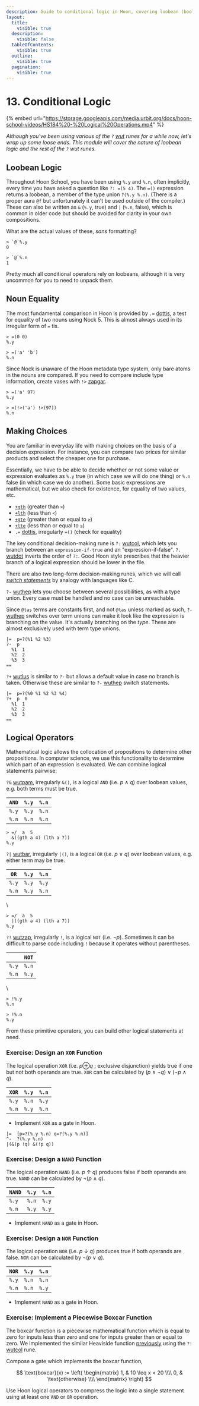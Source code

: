 ```yaml
---
description: Guide to conditional logic in Hoon, covering loobean (boolean) values, logical operators (AND, OR, NOT), conditional branching, switch statements, and pattern matching.
layout:
  title:
    visible: true
  description:
    visible: false
  tableOfContents:
    visible: true
  outline:
    visible: true
  pagination:
    visible: true
---
```


# 13. Conditional Logic

{% embed url="https://storage.googleapis.com/media.urbit.org/docs/hoon-school-videos/HS184%20-%20Logical%20Operations.mp4" %}

_Although you've been using various of the `?`_ [_wut_](../../hoon/rune/wut.md) _runes for a while now, let's wrap up some loose ends. This module will cover the nature of loobean logic and the rest of the `?` wut runes._

## Loobean Logic <a href="#loobean-logic" id="loobean-logic"></a>

Throughout Hoon School, you have been using `%.y` and `%.n`, often implicitly, every time you have asked a question like `?: =(5 4)`. The `=()` expression returns a loobean, a member of the type union `?(%.y %.n)`. (There is a proper aura `@f` but unfortunately it can't be used outside of the compiler.) These can also be written as `&` (`%.y`, true) and `|` (`%.n`, false), which is common in older code but should be avoided for clarity in your own compositions.

What are the actual values of these, _sans_ formatting?

```hoon
> `@`%.y
0

> `@`%.n
1
```

Pretty much all conditional operators rely on loobeans, although it is very uncommon for you to need to unpack them.

## Noun Equality <a href="#noun-equality" id="noun-equality"></a>

The most fundamental comparison in Hoon is provided by `.=` [dottis](../../hoon/rune/dot.md#dottis), a test for equality of two nouns using Nock 5. This is almost always used in its irregular form of `=` tis.

```hoon
> =(0 0)
%.y

> =('a' 'b')
%.n
```

Since Nock is unaware of the Hoon metadata type system, only bare atoms in the nouns are compared. If you need to compare include type information, create vases with `!>` [zapgar](../../hoon/rune/zap.md#zapgar).

```hoon
> =('a' 97)
%.y

> =(!>('a') !>(97))
%.n
```

## Making Choices <a href="#making-choices" id="making-choices"></a>

You are familiar in everyday life with making choices on the basis of a decision expression. For instance, you can compare two prices for similar products and select the cheaper one for purchase.

Essentially, we have to be able to decide whether or not some value or expression evaluates as `%.y` true (in which case we will do one thing) or `%.n` false (in which case we do another). Some basic expressions are mathematical, but we also check for existence, for equality of two values, etc.

* [`+gth`](../../hoon/stdlib/1a.md#gth) (greater than `>`)
* [`+lth`](../../hoon/stdlib/1a.md#lth) (less than `<`)
* [`+gte`](../../hoon/stdlib/1a.md#gte) (greater than or equal to `≥`)
* [`+lte`](../../hoon/stdlib/1a.md#lte) (less than or equal to `≤`)
* `.=` [dottis](../../hoon/rune/dot.md#dottis), irregularly `=()` (check for equality)

The key conditional decision-making rune is `?:` [wutcol](../../hoon/rune/wut.md#wutcol), which lets you branch between an `expression-if-true` and an "expression-if-false". `?.` [wutdot](../../hoon/rune/wut.md#wutdot) inverts the order of `?:`. Good Hoon style prescribes that the heavier branch of a logical expression should be lower in the file.

There are also two long-form decision-making runes, which we will call [_switch statements_](https://en.wikipedia.org/wiki/Switch_statement) by analogy with languages like C.

`?-` [wuthep](../../hoon/rune/wut.md#wuthep) lets you choose between several possibilities, as with a type union. Every case must be handled and no case can be unreachable.

Since `@tas` terms are constants first, and not `@tas` unless marked as such, `?-` [wuthep](../../hoon/rune/wut.md#wuthep) switches over term unions can make it look like the expression is branching on the value. It's actually branching on the _type_. These are almost exclusively used with term type unions.

```hoon
|=  p=?(%1 %2 %3)
?-  p
  %1  1
  %2  2
  %3  3
==
```

`?+` [wutlus](../../hoon/rune/wut.md#wutlus) is similar to `?-` but allows a default value in case no branch is taken. Otherwise these are similar to `?-` [wuthep](../../hoon/rune/wut.md#wuthep) switch statements.

```hoon
|=  p=?(%0 %1 %2 %3 %4)
?+  p  0
  %1  1
  %2  2
  %3  3
==
```

## Logical Operators <a href="#logical-operators" id="logical-operators"></a>

Mathematical logic allows the collocation of propositions to determine other propositions. In computer science, we use this functionality to determine which part of an expression is evaluated. We can combine logical statements pairwise:

`?&` [wutpam](../../hoon/rune/wut.md#wutpam), irregularly `&()`, is a logical `AND` (i.e. _p_ ∧ _q_) over loobean values, e.g. both terms must be true.

| `AND` | `%.y` | `%.n` |
| ----- | ----- | ----- |
| `%.y` | `%.y` | `%.n` |
| `%.n` | `%.n` | `%.n` |

```hoon
> =/  a  5
  &((gth a 4) (lth a 7))
%.y
```

`?|` [wutbar](../../hoon/rune/wut.md#wutbar), irregularly `|()`, is a logical `OR` (i.e. _p_ ∨ _q_) over loobean values, e.g. either term may be true.

| `OR`  | `%.y` | `%.n` |
| ----- | ----- | ----- |
| `%.y` | `%.y` | `%.y` |
| `%.n` | `%.y` | `%.n` |

\


```hoon
> =/  a  5
  |((gth a 4) (lth a 7))
%.y
```

`?!` [wutzap](../../hoon/rune/wut.md#wutzap), irregularly `!`, is a logical `NOT` (i.e. ¬_p_). Sometimes it can be difficult to parse code including `!` because it operates without parentheses.

|       | `NOT` |
| ----- | ----- |
| `%.y` | `%.n` |
| `%.n` | `%.y` |

\


```hoon
> !%.y
%.n

> !%.n
%.y
```

From these primitive operators, you can build other logical statements at need.

### Exercise: Design an `XOR` Function <a href="#exercise-design-an-xor-function" id="exercise-design-an-xor-function"></a>

The logical operation `XOR` (i.e. _p_⊕_q_ ; exclusive disjunction) yields true if one but not both operands are true. `XOR` can be calculated by (_p_ ∧ ¬_q_) ∨ (¬_p_ ∧ _q_).

| `XOR` | `%.y` | `%.n` |
| ----- | ----- | ----- |
| `%.y` | `%.n` | `%.y` |
| `%.n` | `%.y` | `%.n` |

* Implement `XOR` as a gate in Hoon.

```hoon
|=  [p=?(%.y %.n) q=?(%.y %.n)]
^-  ?(%.y %.n)
|(&(p !q) &(!p q))
```

### Exercise: Design a `NAND` Function <a href="#exercise-design-a-nand-function" id="exercise-design-a-nand-function"></a>

The logical operation `NAND` (i.e. _p_ ↑ _q_) produces false if both operands are true. `NAND` can be calculated by ¬(_p_ ∧ _q_).

| `NAND` | `%.y` | `%.n` |
| ------ | ----- | ----- |
| `%.y`  | `%.n` | `%.y` |
| `%.n`  | `%.y` | `%.y` |

* Implement `NAND` as a gate in Hoon.

### Exercise: Design a `NOR` Function <a href="#exercise-design-a-nor-function" id="exercise-design-a-nor-function"></a>

The logical operation `NOR` (i.e. _p_ ↓ _q_) produces true if both operands are false. `NOR` can be calculated by ¬(_p_ ∨ _q_).

| `NOR` | `%.y` | `%.n` |
| ----- | ----- | ----- |
| `%.y` | `%.n` | `%.n` |
| `%.n` | `%.n` | `%.y` |

* Implement `NAND` as a gate in Hoon.

### Exercise: Implement a Piecewise Boxcar Function <a href="#exercise-implement-a-piecewise-boxcar-function" id="exercise-implement-a-piecewise-boxcar-function"></a>

The boxcar function is a piecewise mathematical function which is equal to zero for inputs less than zero and one for inputs greater than or equal to zero. We implemented the similar Heaviside function [previously](./B-syntax.md) using the `?:` [wutcol](../../hoon/rune/wut.md#wutcol) rune.

Compose a gate which implements the boxcar function,

$$
\text{boxcar}(x)
:=
\left(
\begin{matrix}
1, & 10 \leq x < 20 \\\\
0, & \text{otherwise} \\\\
\end{matrix}
\right)
$$

Use Hoon logical operators to compress the logic into a single statement using at least one `AND` or `OR` operation.
